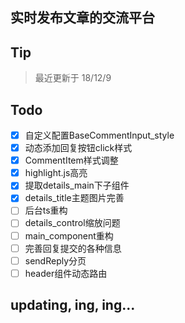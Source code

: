 ## 实时发布文章的交流平台
## Tip
> 最近更新于 18/12/9
## Todo
- [x] 自定义配置BaseCommentInput_style
- [x] 动态添加回复按钮click样式
- [x] CommentItem样式调整
- [x] highlight.js高亮
- [x] 提取details_main下子组件
- [x] details_title主题图片完善
- [ ] 后台ts重构
- [ ] details_control缩放问题
- [ ] main_component重构
- [ ] 完善回复提交的各种信息
- [ ] sendReply分页
- [ ] header组件动态路由
## updating, ing, ing...